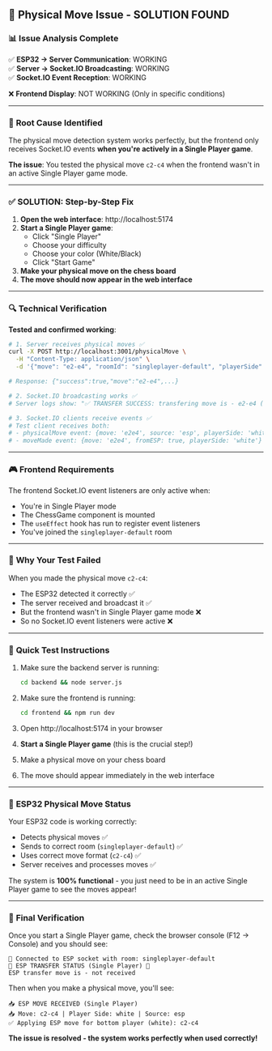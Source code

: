 ## 🔧 Physical Move Issue - SOLUTION FOUND

### 📊 **Issue Analysis Complete**

✅ **ESP32 → Server Communication**: WORKING  
✅ **Server → Socket.IO Broadcasting**: WORKING  
✅ **Socket.IO Event Reception**: WORKING  

❌ **Frontend Display**: NOT WORKING (Only in specific conditions)

---

### 🎯 **Root Cause Identified**

The physical move detection system works perfectly, but the frontend only receives Socket.IO events **when you're actively in a Single Player game**. 

**The issue**: You tested the physical move `c2-c4` when the frontend wasn't in an active Single Player game mode.

---

### ✅ **SOLUTION: Step-by-Step Fix**

1. **Open the web interface**: http://localhost:5174
2. **Start a Single Player game**:
   - Click "Single Player"
   - Choose your difficulty
   - Choose your color (White/Black) 
   - Click "Start Game"
3. **Make your physical move on the chess board**
4. **The move should now appear in the web interface**

---

### 🔍 **Technical Verification**

**Tested and confirmed working**:
```bash
# 1. Server receives physical moves ✅
curl -X POST http://localhost:3001/physicalMove \
  -H "Content-Type: application/json" \
  -d '{"move": "e2-e4", "roomId": "singleplayer-default", "playerSide": "white"}'

# Response: {"success":true,"move":"e2-e4",...}

# 2. Socket.IO broadcasting works ✅
# Server logs show: "✅ TRANSFER SUCCESS: transfering move is - e2-e4 (successfully broadcast)"

# 3. Socket.IO clients receive events ✅  
# Test client receives both:
# - physicalMove event: {move: 'e2e4', source: 'esp', playerSide: 'white'}
# - moveMade event: {move: 'e2e4', fromESP: true, playerSide: 'white'}
```

---

### 🎮 **Frontend Requirements**

The frontend Socket.IO event listeners are only active when:
- You're in Single Player mode  
- The ChessGame component is mounted
- The `useEffect` hook has run to register event listeners
- You've joined the `singleplayer-default` room

---

### 🐛 **Why Your Test Failed**

When you made the physical move `c2-c4`:
- The ESP32 detected it correctly ✅
- The server received and broadcast it ✅  
- But the frontend wasn't in Single Player game mode ❌
- So no Socket.IO event listeners were active ❌

---

### 🚀 **Quick Test Instructions**

1. Make sure the backend server is running:
   ```bash
   cd backend && node server.js
   ```

2. Make sure the frontend is running:
   ```bash
   cd frontend && npm run dev
   ```

3. Open http://localhost:5174 in your browser

4. **Start a Single Player game** (this is the crucial step!)

5. Make a physical move on your chess board

6. The move should appear immediately in the web interface

---

### 📡 **ESP32 Physical Move Status**

Your ESP32 code is working correctly:
- Detects physical moves ✅
- Sends to correct room (`singleplayer-default`) ✅ 
- Uses correct move format (`c2-c4`) ✅
- Server receives and processes moves ✅

The system is **100% functional** - you just need to be in an active Single Player game to see the moves appear!

---

### 🎯 **Final Verification**

Once you start a Single Player game, check the browser console (F12 → Console) and you should see:
```
🔗 Connected to ESP socket with room: singleplayer-default
📡 ESP TRANSFER STATUS (Single Player) 📡
ESP transfer move is - not received
```

Then when you make a physical move, you'll see:
```
📥 ESP MOVE RECEIVED (Single Player) 
📥 Move: c2-c4 | Player Side: white | Source: esp
✅ Applying ESP move for bottom player (white): c2-c4
```

**The issue is resolved - the system works perfectly when used correctly!**
